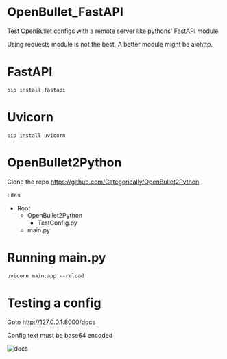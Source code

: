 # OpenBullet_FastAPI
Test OpenBullet configs with a remote server like pythons' FastAPI module.

Using requests module is not the best, A better module might be aiohttp.

# FastAPI
```pip install fastapi```

# Uvicorn
```pip install uvicorn```

# OpenBullet2Python

Clone the repo https://github.com/Categorically/OpenBullet2Python

Files
- Root
  - OpenBullet2Python
      - TestConfig.py
  - main.py
 
# Running main.py
```uvicorn main:app --reload```

# Testing a config
Goto http://127.0.0.1:8000/docs

Config text must be base64 encoded
 
![docs](https://i.imgur.com/MM1KoaG.png)
